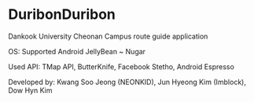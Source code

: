 # DuribonDuribon

Dankook University Cheonan Campus route guide application

OS: Supported Android JellyBean ~ Nugar

Used API: TMap API, ButterKnife, Facebook Stetho, Android Espresso

Developed by: Kwang Soo Jeong (NEONKID), Jun Hyeong Kim (Imblock), Dow Hyn Kim 
